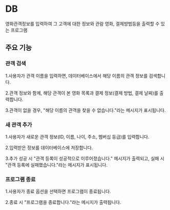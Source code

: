 # DB
영화관객정보를 입력하여 그 고객에 대한 정보와 관람 영화, 결제방법등을 출력할 수 있는 프로그램

## 주요 기능

### 관객 검색
1.사용자가 관객 이름을 입력하면, 데이터베이스에서 해당 이름의 관객 정보를 검색합니다.

2.관객 정보와 함께, 해당 관객이 본 영화 목록과 결제 정보(결제 방법, 결제 날짜)를 출력합니다.

3.관객이 없을 경우, "해당 이름의 관객을 찾을 수 없습니다."라는 메시지가 표시됩니다.

### 새 관객 추가
1.사용자가 새로운 관객 정보(ID, 이름, 나이, 주소, 멤버십 등급)를 입력합니다.

2.입력받은 정보를 데이터베이스에 저장합니다.

3.추가 성공 시 "관객 등록이 성공적으로 이루어졌습니다." 메시지가 출력되고, 실패 시 "관객 등록에 실패했습니다."라는 메시지가 표시됩니다.

### 프로그램 종료
1.사용자가 종료 옵션을 선택하면 프로그램이 종료됩니다.

2.종료 시 "프로그램을 종료합니다."라는 메시지가 출력됩니다.
